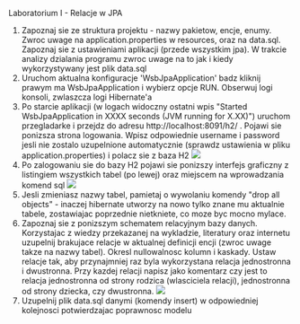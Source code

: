 ﻿Laboratorium I - Relacje w JPA

1. Zapoznaj sie ze struktura projektu - nazwy pakietow, encje, enumy. Zwroc uwage na application.properties w resources,
   oraz na data.sql. Zapoznaj sie z ustawieniami aplikacji (przede wszystkim jpa). W trakcie analizy dzialania programu
   zwroc uwage na to jak i kiedy wykorzystywany jest plik data.sql
2. Uruchom aktualna konfiguracje 'WsbJpaApplication' badz kliknij prawym ma WsbJpaApplication i wybierz opcje RUN.
   Obserwuj logi konsoli, zwlaszcza logi Hibernate'a
3. Po starcie aplikacji (w logach widoczny ostatni wpis "Started WsbJpaApplication in XXXX seconds (JVM running for
   X.XX)") uruchom przegladarke i przejdz do adresu http://localhost:8091/h2/ . Pojawi sie ponizsza strona logowania.
   Wpisz odpowiednie username i password jesli nie zostalo uzupelnione automatycznie (sprawdz ustawienia w pliku
   application.properties) i polacz sie z baza H2
   ![](H2_console.png)
4. Po zalogowaniu sie do bazy H2 pojawi sie ponizszy interfejs graficzny z listingiem wszystkich tabel (po lewej) oraz
   miejscem na wprowadzania komend sql
   ![](H2_console_tables.png)
5. Jesli zmieniasz nazwy tabel, pamietaj o wywolaniu komendy "drop all objects" - inaczej hibernate utworzy na nowo
   tylko znane mu aktualnie tabele, zostawiajac poprzednie nietkniete, co moze byc mocno mylace.
6. Zapoznaj sie z ponizszym schematem relacyjnym bazy danych. Korzystajac z wiedzy przekazanej na wykladzie, literatury
   oraz internetu uzupelnij brakujace relacje w aktualnej definicji encji (zwroc uwage takze na nazwy tabel). Okresl
   nullowalnosc kolumn i kaskady.
   Ustaw relacje tak, aby przynajmniej raz byla wykorzystana relacja jednostronna i dwustronna.
   Przy kazdej relacji napisz jako komentarz czy jest to relacja jednostronna od strony rodzica (wlasciciela relacji),
   jednostronna od strony dziecka, czy dwustronna.
   ![](db_schema.png)
7. Uzupelnij plik data.sql danymi (komendy insert) w odpowiedniej kolejnosci potwierdzajac poprawnosc modelu
